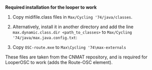 **Required installation for the looper to work**

1. Copy midifile.class files in ```Max/Cycling '74/java/classes```.

2. Alternatively, install it in another directory and add the line ```max.dynamic.class.dir <path_to_classes>``` to ```Max/Cycling '74/java/max.java.config.txt```: 

3. Copy ```OSC-route.mxe``` to ```Max\Cycling '74\max-externals```

These files are taken from the CNMAT repository, and is required for LooperOSC to work (adds the Route-OSC element).